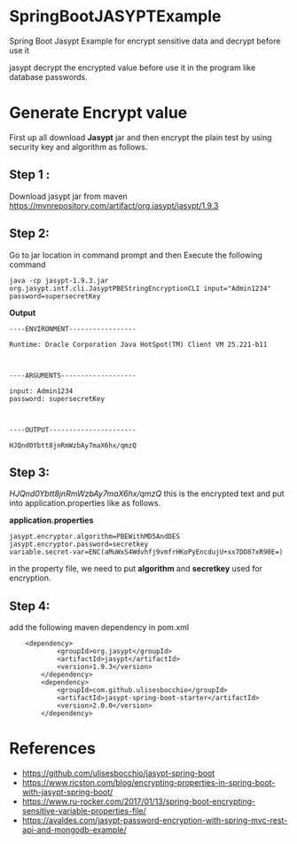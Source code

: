 # SpringBootJASYPTExample
Spring Boot Jasypt Example for encrypt sensitive data and decrypt before use it

jasypt decrypt the encrypted value before use it in the program like database passwords.

# Generate Encrypt value
First up all download **Jasypt** jar and then encrypt the plain test by using security key and algorithm as follows.

## Step 1 :
Download jasypt jar from maven https://mvnrepository.com/artifact/org.jasypt/jasypt/1.9.3

## Step 2:
Go to jar location in command prompt and then Execute the following command
~~~
java -cp jasypt-1.9.3.jar org.jasypt.intf.cli.JasyptPBEStringEncryptionCLI input="Admin1234" password=supersecretKey
~~~
**Output**

~~~
----ENVIRONMENT-----------------

Runtime: Oracle Corporation Java HotSpot(TM) Client VM 25.221-b11



----ARGUMENTS-------------------

input: Admin1234
password: supersecretKey



----OUTPUT----------------------

HJQnd0Ybtt8jnRmWzbAy7maX6hx/qmzQ
~~~

## Step 3:
_HJQnd0Ybtt8jnRmWzbAy7maX6hx/qmzQ_    this is the encrypted text and put into application.properties like as follows.

**application.properties**
~~~
jasypt.encryptor.algorithm=PBEWithMD5AndDES
jasypt.encryptor.password=secretkey
variable.secret-var=ENC(aMuWxS4Wdvhfj9vmfrHKoPyEncdujU+xx7DO87xR90E=)
~~~
in the property file, we need to put **algorithm** and **secretkey** used for encryption.

## Step 4:

add the following maven dependency in pom.xml

~~~
    <dependency>
			<groupId>org.jasypt</groupId>
			<artifactId>jasypt</artifactId>
			<version>1.9.3</version>
		</dependency>
		<dependency>
			<groupId>com.github.ulisesbocchio</groupId>
			<artifactId>jasypt-spring-boot-starter</artifactId>
			<version>2.0.0</version>
		</dependency>
~~~

# References

* https://github.com/ulisesbocchio/jasypt-spring-boot
* https://www.ricston.com/blog/encrypting-properties-in-spring-boot-with-jasypt-spring-boot/
* https://www.ru-rocker.com/2017/01/13/spring-boot-encrypting-sensitive-variable-properties-file/
* https://avaldes.com/jasypt-password-encryption-with-spring-mvc-rest-api-and-mongodb-example/
